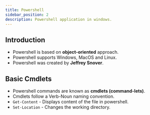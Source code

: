 ```yaml
---
title: Powershell
sidebar_position: 2
description: Powershell application in windows.
---
```


## Introduction
- Powershell is based on **object-oriented** approach.
- Powershell supports Windows, MacOS and Linux.
- Powershell was created by **Jeffrey Snover**.

## Basic Cmdlets
- Powershell commands are known as **cmdlets (command-lets)**.
- Cmdlets follow a Verb-Noun naming convention.
- `Get-Content` - Displays content of the file in powershell.
- `Set-Location` - Changes the working directory.
